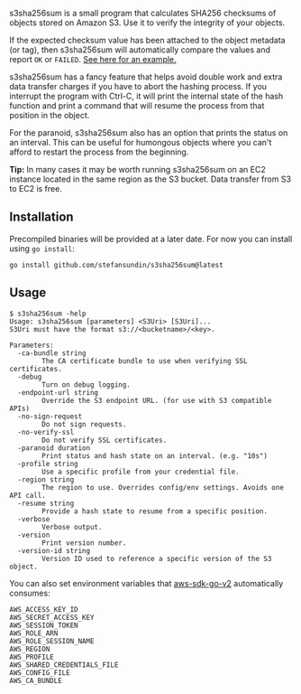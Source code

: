 s3sha256sum is a small program that calculates SHA256 checksums of objects stored on Amazon S3. Use it to verify the integrity of your objects.

If the expected checksum value has been attached to the object metadata (or tag), then s3sha256sum will automatically compare the values and report `OK` or `FAILED`. [See here for an example.](https://github.com/stefansundin/s3sha256sum/discussions/1)

s3sha256sum has a fancy feature that helps avoid double work and extra data transfer charges if you have to abort the hashing process. If you interrupt the program with Ctrl-C, it will print the internal state of the hash function and print a command that will resume the process from that position in the object.

For the paranoid, s3sha256sum also has an option that prints the status on an interval. This can be useful for humongous objects where you can't afford to restart the process from the beginning.

**Tip:** In many cases it may be worth running s3sha256sum on an EC2 instance located in the same region as the S3 bucket. Data transfer from S3 to EC2 is free.

## Installation

Precompiled binaries will be provided at a later date. For now you can install using `go install`:

```
go install github.com/stefansundin/s3sha256sum@latest
```

## Usage

```
$ s3sha256sum -help
Usage: s3sha256sum [parameters] <S3Uri> [S3Uri]...
S3Uri must have the format s3://<bucketname>/<key>.

Parameters:
  -ca-bundle string
    	The CA certificate bundle to use when verifying SSL certificates.
  -debug
    	Turn on debug logging.
  -endpoint-url string
    	Override the S3 endpoint URL. (for use with S3 compatible APIs)
  -no-sign-request
    	Do not sign requests.
  -no-verify-ssl
    	Do not verify SSL certificates.
  -paranoid duration
    	Print status and hash state on an interval. (e.g. "10s")
  -profile string
    	Use a specific profile from your credential file.
  -region string
    	The region to use. Overrides config/env settings. Avoids one API call.
  -resume string
    	Provide a hash state to resume from a specific position.
  -verbose
    	Verbose output.
  -version
    	Print version number.
  -version-id string
    	Version ID used to reference a specific version of the S3 object.
```

You can also set environment variables that [aws-sdk-go-v2](https://pkg.go.dev/github.com/aws/aws-sdk-go-v2/config#EnvConfig) automatically consumes:

```
AWS_ACCESS_KEY_ID
AWS_SECRET_ACCESS_KEY
AWS_SESSION_TOKEN
AWS_ROLE_ARN
AWS_ROLE_SESSION_NAME
AWS_REGION
AWS_PROFILE
AWS_SHARED_CREDENTIALS_FILE
AWS_CONFIG_FILE
AWS_CA_BUNDLE
```
